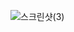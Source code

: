 ![스크린샷(3)](https://user-images.githubusercontent.com/62008219/206056403-51c17e85-2cb8-4ed3-8a4e-19d771b59033.png)
